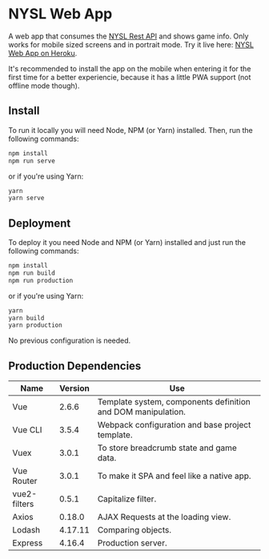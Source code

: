 # NYSL Web App

A web app that consumes the [NYSL Rest API](https://github.com/Aaron23145/nysl-rest-api) and shows game info. Only works for mobile sized screens and in portrait mode. Try it live here: [NYSL Web App on Heroku](https://nysl-web-app.herokuapp.com/).

It's recommended to install the app on the mobile when entering it for the first time for a better experiencie, because it has a little PWA support (not offline mode though).

## Install

To run it locally you will need Node, NPM (or Yarn) installed. Then, run the following commands:

```sh
npm install
npm run serve
```

or if you're using Yarn:

```sh
yarn
yarn serve
```

## Deployment

To deploy it you need Node and NPM (or Yarn) installed and just run the following commands:

```sh
npm install
npm run build
npm run production
```

or if you're using Yarn:

```sh
yarn
yarn build
yarn production
```

No previous configuration is needed.

## Production Dependencies

| Name | Version | Use |
| ---- | ------- | --- |
| Vue | 2.6.6 | Template system, components definition and DOM manipulation. |
| Vue CLI | 3.5.4 | Webpack configuration and base project template. |
| Vuex | 3.0.1 | To store breadcrumb state and game data. |
| Vue Router | 3.0.1 | To make it SPA and feel like a native app. |
| vue2-filters | 0.5.1 | Capitalize filter. |
| Axios | 0.18.0 | AJAX Requests at the loading view. |
| Lodash | 4.17.11 | Comparing objects. |
| Express | 4.16.4 | Production server. |
